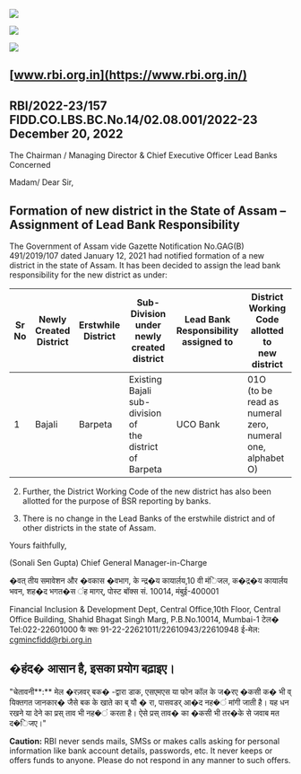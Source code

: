 ![](_page_0_Picture_0.jpeg)

![](_page_0_Picture_1.jpeg)

![](_page_0_Picture_2.jpeg)

## [www.rbi.org.in](https://www.rbi.org.in/)

## RBI/2022-23/157 FIDD.CO.LBS.BC.No.14/02.08.001/2022-23 December 20, 2022

The Chairman / Managing Director & Chief Executive Officer Lead Banks Concerned

Madam/ Dear Sir,

## **Formation of new district in the State of Assam – Assignment of Lead Bank Responsibility**

The Government of Assam vide Gazette Notification No.GAG(B) 491/2019/107 dated January 12, 2021 had notified formation of a new district in the state of Assam. It has been decided to assign the lead bank responsibility for the new district as under:

| Sr<br>No | Newly<br>Created<br>District | Erstwhile<br>District | Sub-Division<br>under newly<br>created district                  | Lead Bank<br>Responsibility<br>assigned to | District<br>Working Code<br>allotted to<br>new district                     |
|----------|------------------------------|-----------------------|------------------------------------------------------------------|--------------------------------------------|-----------------------------------------------------------------------------|
| 1        | Bajali                       | Barpeta               | Existing Bajali<br>sub-division of<br>the district of<br>Barpeta | UCO Bank                                   | 01O<br>(to be read as<br>numeral<br>zero,<br>numeral<br>one,<br>alphabet O) |

2. Further, the District Working Code of the new district has also been allotted for the purpose of BSR reporting by banks.

3. There is no change in the Lead Banks of the erstwhile district and of other districts in the state of Assam.

Yours faithfully,

(Sonali Sen Gupta) Chief General Manager-in-Charge

�वत् तीय समावेशन और �वकास �वभाग, के न्द्र�य कायार्लय,10 वी मंिजल, क�द्र�य कायार्लय भवन, शह�द भगत�स ंह मागर्, पोस्ट बॉक्स सं. 10014, मंबुई-400001

 Financial Inclusion & Development Dept, Central Office,10th Floor, Central Office Building, Shahid Bhagat Singh Marg, P.B.No.10014, Mumbai-1 टेल� Tel:022-22601000 फै क्सः 91-22-22621011/22610943/22610948 ई-मेल: [cgmincfidd@rbi.org.in](mailto:cgmincfidd@rbi.org.in)

## �हंद� आसान है, इसका प्रयोग बढ़ाइए।

 "चेतावनी**:** मेल �रज़वर् बक� -द्वारा डाक, एसएमएस या फोन कॉल के ज�रए �कसी क� भी व् यिक्तगत जानकार� जैसे बक के खाते का ब् यौ � रा, पासवडर् आ�द नह�ं मांगी जाती है। यह धन रखने या देने का प्रस् ताव भी नह�ं करता है। ऐसे प्रस् ताव� का �कसी भी तर�के से जवाब मत द�िजए।"

**Caution:** RBI never sends mails, SMSs or makes calls asking for personal information like bank account details, passwords, etc. It never keeps or offers funds to anyone. Please do not respond in any manner to such offers.